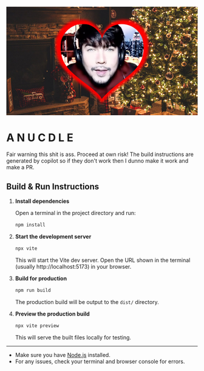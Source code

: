 ![Anuc my beloved](anuc.jpg)

# A N U C D L E

Fair warning this shit is ass. Proceed at own risk!
The build instructions are generated by copilot so if they don't work then I dunno make it work and make a PR.

## Build & Run Instructions

1. **Install dependencies**
   
   Open a terminal in the project directory and run:
   
   ```sh
   npm install
   ```

2. **Start the development server**
   
   ```sh
   npx vite
   ```
   This will start the Vite dev server. Open the URL shown in the terminal (usually http://localhost:5173) in your browser.

3. **Build for production**
   
   ```sh
   npm run build
   ```
   The production build will be output to the `dist/` directory.

4. **Preview the production build**
   
   ```sh
   npx vite preview
   ```
   This will serve the built files locally for testing.

---

- Make sure you have [Node.js](https://nodejs.org/) installed.
- For any issues, check your terminal and browser console for errors.
